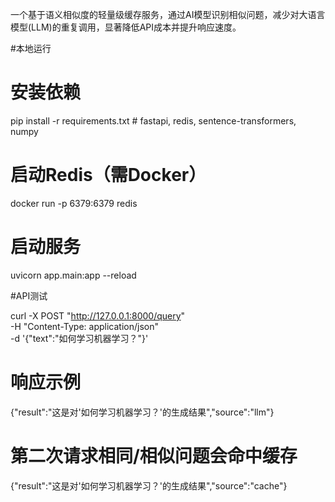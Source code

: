 一个基于语义相似度的轻量级缓存服务，通过AI模型识别相似问题，减少对大语言模型(LLM)的重复调用，显著降低API成本并提升响应速度。

#本地运行

# 安装依赖
pip install -r requirements.txt  # fastapi, redis, sentence-transformers, numpy

# 启动Redis（需Docker）
docker run -p 6379:6379 redis

# 启动服务
uvicorn app.main:app --reload


#API测试

curl -X POST "http://127.0.0.1:8000/query" \
-H "Content-Type: application/json" \
-d '{"text":"如何学习机器学习？"}'

# 响应示例
{"result":"这是对'如何学习机器学习？'的生成结果","source":"llm"}

# 第二次请求相同/相似问题会命中缓存
{"result":"这是对'如何学习机器学习？'的生成结果","source":"cache"}
